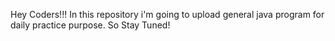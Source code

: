 Hey Coders!!! In this repository i'm going to upload general java program for daily practice purpose.
So Stay Tuned!

